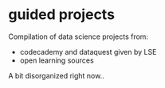 # guided projects

Compilation of data science projects from:
- codecademy and dataquest given by LSE
- open learning sources

A bit disorganized right now..

